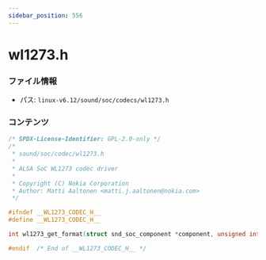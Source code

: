 ```yaml
---
sidebar_position: 556
---
```

# wl1273.h

### ファイル情報

- パス: `linux-v6.12/sound/soc/codecs/wl1273.h`

### コンテンツ

```h
/* SPDX-License-Identifier: GPL-2.0-only */
/*
 * sound/soc/codec/wl1273.h
 *
 * ALSA SoC WL1273 codec driver
 *
 * Copyright (C) Nokia Corporation
 * Author: Matti Aaltonen <matti.j.aaltonen@nokia.com>
 */

#ifndef __WL1273_CODEC_H__
#define __WL1273_CODEC_H__

int wl1273_get_format(struct snd_soc_component *component, unsigned int *fmt);

#endif	/* End of __WL1273_CODEC_H__ */

```

